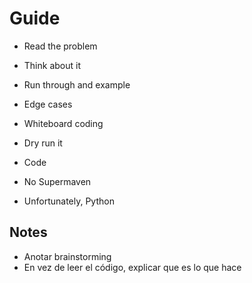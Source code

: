 # Guide

- Read the problem
- Think about it
- Run through and example
- Edge cases
- Whiteboard coding
- Dry run it
- Code

- No Supermaven
- Unfortunately, Python

## Notes

- Anotar brainstorming
- En vez de leer el código, explicar que es lo que hace
